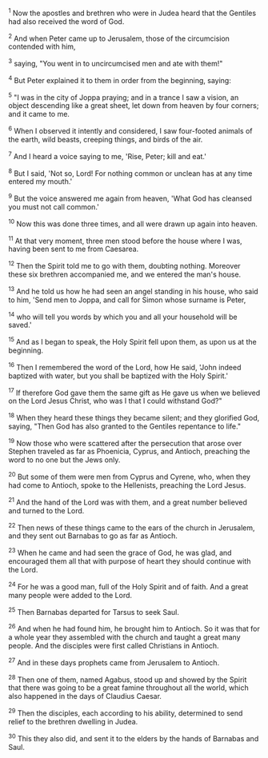 <sup>1</sup> 
Now the apostles and brethren who were in Judea heard that the Gentiles had also received the word of God. 

<sup>2</sup> 
And when Peter came up to Jerusalem, those of the circumcision contended with him, 

<sup>3</sup> 
saying, "You went in to uncircumcised men and ate with them!" 

<sup>4</sup> 
But Peter explained it to them in order from the beginning, saying: 

<sup>5</sup> 
"I was in the city of Joppa praying; and in a trance I saw a vision, an object descending like a great sheet, let down from heaven by four corners; and it came to me. 

<sup>6</sup> 
When I observed it intently and considered, I saw four-footed animals of the earth, wild beasts, creeping things, and birds of the air. 

<sup>7</sup> 
And I heard a voice saying to me, 'Rise, Peter; kill and eat.' 

<sup>8</sup> 
But I said, 'Not so, Lord! For nothing common or unclean has at any time entered my mouth.' 

<sup>9</sup> 
But the voice answered me again from heaven, 'What God has cleansed you must not call common.' 

<sup>10</sup> 
Now this was done three times, and all were drawn up again into heaven. 

<sup>11</sup> 
At that very moment, three men stood before the house where I was, having been sent to me from Caesarea. 

<sup>12</sup> 
Then the Spirit told me to go with them, doubting nothing. Moreover these six brethren accompanied me, and we entered the man's house. 

<sup>13</sup> 
And he told us how he had seen an angel standing in his house, who said to him, 'Send men to Joppa, and call for Simon whose surname is Peter, 

<sup>14</sup> 
who will tell you words by which you and all your household will be saved.' 

<sup>15</sup> 
And as I began to speak, the Holy Spirit fell upon them, as upon us at the beginning. 

<sup>16</sup> 
Then I remembered the word of the Lord, how He said, 'John indeed baptized with water, but you shall be baptized with the Holy Spirit.' 

<sup>17</sup> 
If therefore God gave them the same gift as He gave us when we believed on the Lord Jesus Christ, who was I that I could withstand God?" 

<sup>18</sup> 
When they heard these things they became silent; and they glorified God, saying, "Then God has also granted to the Gentiles repentance to life." 

<sup>19</sup> 
Now those who were scattered after the persecution that arose over Stephen traveled as far as Phoenicia, Cyprus, and Antioch, preaching the word to no one but the Jews only. 

<sup>20</sup> 
But some of them were men from Cyprus and Cyrene, who, when they had come to Antioch, spoke to the Hellenists, preaching the Lord Jesus. 

<sup>21</sup> 
And the hand of the Lord was with them, and a great number believed and turned to the Lord. 

<sup>22</sup> 
Then news of these things came to the ears of the church in Jerusalem, and they sent out Barnabas to go as far as Antioch. 

<sup>23</sup> 
When he came and had seen the grace of God, he was glad, and encouraged them all that with purpose of heart they should continue with the Lord. 

<sup>24</sup> 
For he was a good man, full of the Holy Spirit and of faith. And a great many people were added to the Lord. 

<sup>25</sup> 
Then Barnabas departed for Tarsus to seek Saul. 

<sup>26</sup> 
And when he had found him, he brought him to Antioch. So it was that for a whole year they assembled with the church and taught a great many people. And the disciples were first called Christians in Antioch.

<sup>27</sup> 
And in these days prophets came from Jerusalem to Antioch. 

<sup>28</sup> 
Then one of them, named Agabus, stood up and showed by the Spirit that there was going to be a great famine throughout all the world, which also happened in the days of Claudius Caesar. 

<sup>29</sup> 
Then the disciples, each according to his ability, determined to send relief to the brethren dwelling in Judea. 

<sup>30</sup> 
This they also did, and sent it to the elders by the hands of Barnabas and Saul.